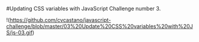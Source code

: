 #Updating CSS variables with JavaScript
Challenge number 3.

!(https://github.com/cvcastano/javascript-challenge/blob/master/03%20Update%20CSS%20variables%20with%20JS/js-03.gif)